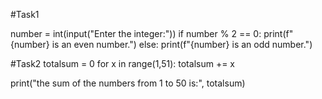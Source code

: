 #Task1

number = int(input("Enter the integer:"))
if number % 2 == 0:
    print(f"{number} is an even number.")
else:
    print(f"{number} is an odd number.")

#Task2
totalsum = 0
for x in range(1,51):
    totalsum += x

print("the sum of the numbers from 1 to 50 is:", totalsum)
